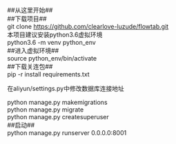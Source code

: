 ##从这里开始##  
##下载项目##  
git clone https://github.com/clearlove-luzude/flowtab.git  
本项目建议安装python3.6虚拟环境  
python3.6 -m venv python_env  
##进入虚拟环境##  
source python_env/bin/activate  
##下载关连包##  
pip -r install  requirements.txt  
  
在aliyun/settings.py中修改数据库连接地址  


python manage.py makemigrations  
python manage.py migrate  
python manage.py createsuperuser  
##启动##  
python manage.py runserver 0.0.0.0:8001  
